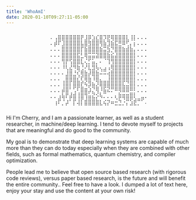 ```yaml
---
title: 'WhoAmI'
date: 2020-01-10T09:27:11-05:00
---
```


<div style="display: flex; justify-content: center; align-items: center;">
  <pre style="border: none; padding: 0px; margin: 10px 0 20px 0; background: none; border-radius: 20px; text-align: center;">⠄⢠⣿⣿⣿⣿⣿⣿⡟⣸⡿⣱⣎⣿⡹⣟⢿⣿⣿⣿⣇⢸⡇⠄⠄⠄
⠄⡾⠏⣸⣿⣿⣿⣿⣧⣿⣻⣿⣿⢻⣷⣹⣷⣯⣛⠿⢋⡄⡆⠄⠄⠄
⠄⠄⠄⣿⣿⣿⣿⣿⡏⣷⣿⣿⣿⣷⣭⣳⡙⣿⣿⣷⣾⣷⡄⠄⠄⠄
⠄⠄⠄⣿⣿⣿⣿⣯⣃⢿⣭⣭⣽⣿⣿⣷⣮⣼⣿⣿⣿⣿⡇⠄⠄⠄
⠄⠄⠄⢻⡟⢫⣿⣿⣇⢌⡋⣥⡀⠄⠈⢹⢻⣿⣿⣿⣿⣿⡇⠄⠄⠄
⠄⠄⠄⠸⢇⣜⠻⣷⢘⠜⣇⣻⢧⢄⣠⢠⢿⣿⣿⣿⣿⣿⡇⠄⠄⠄
⠄⠄⠄⠄⣸⣿⣘⢎⢿⣷⡼⣿⣷⠬⠭⢴⣿⣿⣿⣿⣿⣿⡇⠄⠄⠄
⠄⠄⠄⢀⣿⣿⣿⣎⢏⢿⣷⠸⣿⣄⣀⣸⣿⣿⣿⣿⣿⣿⡇⠄⠄⠄
⠄⠄⠄⢸⣿⡇⣿⣿⣏⠳⡽⣷⣜⢿⣿⣿⣿⣿⣿⣧⣬⣿⡇⠄⠄⠄
⠄⠄⠄⡾⣿⢁⢡⢃⣿⣿⡼⣌⢻⡘⣷⠮⠍⠛⡻⠿⠿⣛⡃⠄⠄⠄
⠄⠄⣰⢷⠏⡾⣿⢸⣿⢹⣶⣮⡕⠳⠄⠄⠄⢆⡿⢿⣿⣿⢇⣀⣤⠄
⠄⢰⠏⡈⡼⠁⡏⢼⡇⣿⣿⣿⣿⣇⢮⡝⠶⣒⣙⡐⡍⣱⣟⡉⠁⠄</pre>
</div>
<p style="text-align: left; margin-top: 5px;">Hi I'm Cherry, and I am a passionate learner, as well as a student researcher, in machine/deep learning. I tend to devote myself to projects that are meaningful and do good to the community.

My goal is to demonstrate that deep learning systems are capable of much more than they can do today especially when they are combined with other fields, such as formal mathematics, quantum chemistry, and compiler optimization.

People lead me to believe that open source based research (with rigorous code reviews), versus paper based research, is the future and will benefit the entire community.. Feel free to have a look. I dumped a lot of text here, enjoy your stay and use the content at your own risk!</p>

